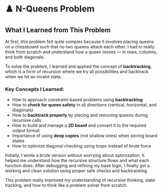 # ♟️ N-Queens Problem

## What I Learned from This Problem

At first, this problem felt quite complex because it involves placing queens on a chessboard such that no two queens attack each other. I had to really think from scratch and understand how a queen moves — in rows, columns, and both diagonals.

To solve the problem, I learned and applied the concept of **backtracking**, which is a form of recursion where we try all possibilities and backtrack when we hit an invalid state.

### Key Concepts I Learned:
- How to approach constraint-based problems using **backtracking**
- How to **check for queen safety** in all directions (vertical, horizontal, and diagonals)
- How to **backtrack properly** by placing and removing queens during recursive calls
- How to build and manage a **2D board** and convert it to the required output format
- Importance of using **deep copies** (not shallow ones) when storing board states
- How to optimize diagonal checking using loops instead of brute force

Initially, I wrote a brute version without worrying about optimization. It helped me understand how the recursive structure flows and what each function does. After debugging and refining my base logic, I finally got a working and clean solution using proper safe checks and backtracking.

This problem really improved my understanding of recursive thinking, state tracking, and how to think like a problem solver from scratch.
